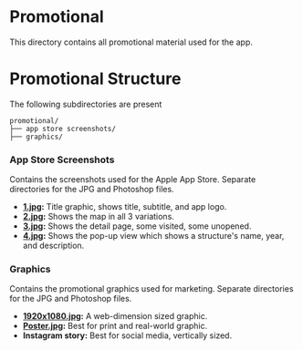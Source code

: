 # Promotional

This directory contains all promotional material used for the app. 


# Promotional Structure

The following subdirectories are present

```
promotional/
├── app store screenshots/       
├── graphics/   
```


### App Store Screenshots 

Contains the screenshots used for the Apple App Store. Separate directories for the JPG and Photoshop files.

- **[1.jpg](app%20store%20screenshots/jpg/1.jpg):** Title graphic, shows title, subtitle, and app logo.
- **[2.jpg](app%20store%20screenshots/jpg/2.jpg):** Shows the map in all 3 variations.
- **[3.jpg](app%20store%20screenshots/jpg/3.jpg):** Shows the detail page, some visited, some unopened.
- **[4.jpg](app%20store%20screenshots/jpg/4.jpg):** Shows the pop-up view which shows a structure's name, year, and description.

### Graphics

Contains the promotional graphics used for marketing. Separate directories for the JPG and Photoshop files.

- **[1920x1080.jpg](graphics/jpg/1920x1080.jpg):** A web-dimension sized graphic.
- **[Poster.jpg](graphics/jpg/Poster.jpg):** Best for print and real-world graphic.
- **Instagram story:** Best for social media, vertically sized.

